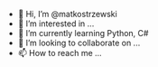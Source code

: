 - 👋 Hi, I’m @matkostrzewski
- 👀 I’m interested in ...
- 🌱 I’m currently learning Python, C#
- 💞️ I’m looking to collaborate on ...
- 📫 How to reach me ...

<!---
matkostrzewski/matkostrzewski is a ✨ special ✨ repository because its `README.md` (this file) appears on your GitHub profile.
You can click the Preview link to take a look at your changes.
--->
